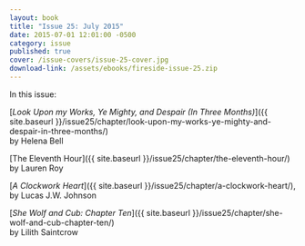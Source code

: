 ```yaml
---
layout: book
title: "Issue 25: July 2015"
date: 2015-07-01 12:01:00 -0500
category: issue
published: true
cover: /issue-covers/issue-25-cover.jpg
download-link: /assets/ebooks/fireside-issue-25.zip
---
```


In this issue:

[_Look Upon my Works, Ye Mighty, and Despair (In Three Months)_]({{ site.baseurl }}/issue25/chapter/look-upon-my-works-ye-mighty-and-despair-in-three-months/)<br/>
by Helena Bell

[The Eleventh Hour]({{ site.baseurl }}/issue25/chapter/the-eleventh-hour/)<br/>
by Lauren Roy

[_A Clockwork Heart_]({{ site.baseurl }}/issue25/chapter/a-clockwork-heart/),<br/>
by Lucas J.W. Johnson

[_She Wolf and Cub: Chapter Ten_]({{ site.baseurl }}/issue25/chapter/she-wolf-and-cub-chapter-ten/)<br/>
by Lilith Saintcrow
